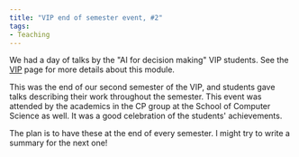 ```yaml
---
title: "VIP end of semester event, #2"
tags:
- Teaching
---
```


We had a day of talks by the "AI for decision making" VIP students. See the [VIP](/vip) page for more details about this module.

This was the end of our second semester of the VIP, and students gave talks describing their work throughout the semester. This event was attended by the academics in the CP group at the School of Computer Science as well. It was a good celebration of the students' achievements.

The plan is to have these at the end of every semester. I might try to write a summary for the next one!
